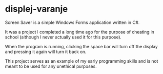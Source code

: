 # displej-varanje


Screen Saver is a simple Windows Forms application written in C#.

It was a project I completed a long time ago for the purpose of cheating in school (although I never actually used it for this purpose).

When the program is running, clicking the space bar will turn off the display and pressing it again will turn it back on.

This project serves as an example of my early programming skills and is not meant to be used for any unethical purposes.

